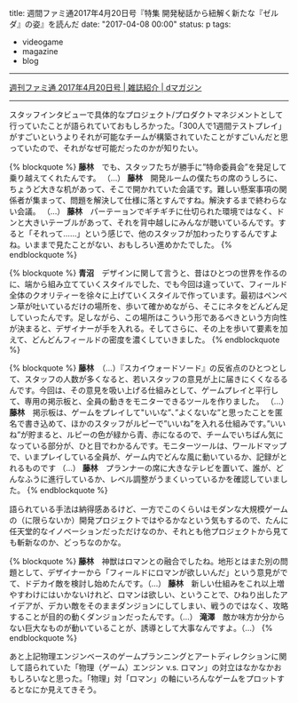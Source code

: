title: 週間ファミ通2017年4月20日号『特集 開発秘話から紐解く新たな『ゼルダ』の姿』を読んだ
date: "2017-04-08 00:00"
status: p
tags:
- videogame
- magazine
- blog
---

[週刊ファミ通 2017年4月20日号 \| 雑誌紹介 \| dマガジン](https://magazine.dmkt-sp.jp/magazine/0002/0004/00009276)

---

スタッフインタビューで具体的なプロジェクト/プロダクトマネジメントとして行っていたことが語られていておもしろかった。「300人で1週間テストプレイ」がすごいというよりそれが可能なチームが構築されていたことがすごいんだと思っていたので、それがなぜ可能だったのかが知りたい。

{% blockquote %}
**藤林**　でも、スタッフたちが勝手に”特命委員会”を発足して乗り越えてくれたんです。
（…）
**藤林**　開発ルームの僕たちの席のうしろに、ちょうど大きな机があって、そこで開かれていた会議です。難しい懸案事項の関係者が集まって、問題を解決して仕様に落とすんですね。解決するまで終わらない会議。
（…）
**藤林**　パーテーョンでギチギチに仕切られた環境ではなく、ドンと大きいテーブルがあって、それを背中越しにみんなが聴いているんです。すると「それって……」という感じで、他のスタッフが加わったりするんですよね。いままで見たことがない、おもしろい進めかたでした。
{% endblockquote %}

{% blockquote %}
**青沼**　デザインに関して言うと、昔はひとつの世界を作るのに、端から組み立てていくスタイルでした、でも今回は違っていて、フィールド全体のクオリティーを徐々に上げていくスタイルで作っています。最初はペンペン草が吐いているだけの場所を、歩いて確かめながら、そこにネタをどんどん足していったんです。足しながら、この場所はこういう形であるべきという方向性が決まると、デザイナーが手を入れる。そしてさらに、その上を歩いて要素を加えて、どんどんフィールドの密度を濃くしていきました。
{% endblockquote %}

{% blockquote %}
**藤林**　（…）『スカイウォードソード』の反省点のひとつとして、スタッフの人数が多くなると、若いスタッフの意見が上に届きにくくなるるんです。今回は、その意見を吸い上げる仕組みとして、ゲームプレイと平行して、専用の掲示板と、全員の動きをモニターできるツールを作りました。
（…）
**藤林**　掲示板は、ゲームをプレイして"いいな”、”よくないな”と思ったことを匿名で書き込めて、ほかのスタッフがルピーで”いいね”を入れる仕組みです。”いいね”が貯まると、ルピーの色が緑から青、赤になるので、チームでいちばん気になっている部分が、ひと目でわかるんです。モニターツールは、ワールドマップで、いまプレイしている全員が、ゲーム内でどんな風に動いているか、記録がとれるものです
（…）
**藤林**　プランナーの席に大きなテレビを置いて、誰が、どんなふうに進行しているか、レベル調整がうまくいっているかを確認していました。
{% endblockquote %}

語られている手法は納得感あるけど、一方でこのくらいはモダンな大規模ゲームの（に限らないか）開発プロジェクトではやるかなという気もするので、たんに任天堂的なイノベーションだっただけなのか、それとも他プロジェクトから見ても斬新なのか、どっちなのかな。

{% blockquote %}
**藤林**　神獣はロマンとの融合でしたね。地形とはまた別の問題として、デザイナーから「フィールドにロマンが欲しいんだ」という意見がでて、ドデカイ敵を検討し始めたんです。（…）
**藤林**　新しい仕組みをこれ以上増やすわけにはいかないけれど、ロマンは欲しい、ということで、ひねり出したアイデアが、デカい敵をそのままダンジョンにしてしまい、戦うのではなく、攻略することが目的の動くダンジョンだったんです。（…）
**滝澤**　敵か味方か分からない巨大なものが動いていることが、誘導として大事なんですよ。（…）
{% endblockquote %}

あと上記物理エンジンベースのゲームプランニングとアートディレクションに関して語られていた「物理（ゲーム）エンジン v.s. ロマン」の対立はなかなかおもしろいなと思った。「物理」対「ロマン」の軸にいろんなゲームをプロットするとなにか見えてきそう。
